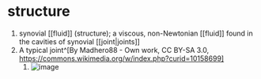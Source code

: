 # structure
1. synovial [[fluid]] (structure); a viscous, non-Newtonian [[fluid]] found in the cavities of synovial [[joint|joints]]
2. A typical joint^[By Madhero88 - Own work, CC BY-SA 3.0, https://commons.wikimedia.org/w/index.php?curid=10158699]
	1. ![image](https://upload.wikimedia.org/wikipedia/commons/thumb/7/7f/Joint.svg/640px-Joint.svg.png)